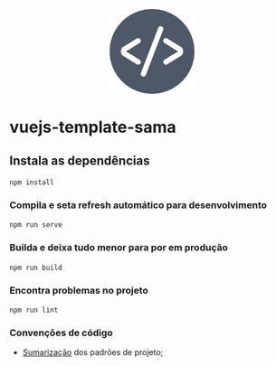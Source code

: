 <p align="center">
    <img width="150" src="https://raw.githubusercontent.com/arufonsekun/my-vuejs-template/master/src/assets/logo-template.webp?token=AEVKEBHCMOELD74UQSLI6CC7SA5JE">
</p>

# vuejs-template-sama

## Instala as dependências
```
npm install
```

### Compila e seta refresh automático para desenvolvimento
```
npm run serve
```

### Builda e deixa tudo menor para por em produção 
```
npm run build
```

### Encontra problemas no projeto
```
npm run lint
```

### Convenções de código

 - [Sumarização](https://github.com/arufonsekun/my-vuejs-template/blob/master/vue-style-guide.md) dos padrões de projeto;
